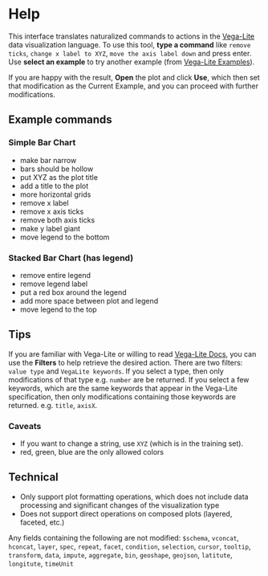 # Help

This interface translates naturalized commands to actions in the [Vega-Lite] data visualization language.
To use this tool, **type a command** like `remove ticks`, `change x label to XYZ`, `move the axis label down` and press enter.
Use **select an example** to try another example (from [Vega-Lite Examples]).

If you are happy with the result, **Open** the plot and click **Use**, which then set that modification as the Current Example, and you can proceed with further modifications.

## Example commands

### Simple Bar Chart

* make bar narrow
* bars should be hollow
* put XYZ as the plot title
* add a title to the plot
* more horizontal grids
* remove x label
* remove x axis ticks
* remove both axis ticks
* make y label giant
* move legend to the bottom

### Stacked Bar Chart (has legend)
* remove entire legend
* remove legend label
* put a red box around the legend
* add more space between plot and legend
* move legend to the top

## Tips

If you are familiar with Vega-Lite or willing to read [Vega-Lite Docs], you can use the **Filters** to help retrieve the desired action. There are two filters: `value type` and `VegaLite keywords`. If you select a type, then only modifications of that type e.g. `number` are be returned. If you select a few keywords, which are the same keywords that appear in the Vega-Lite specification, then only modifications containing those keywords are returned. e.g. `title`, `axisX`.

### Caveats

* If you want to change a string, use `XYZ` (which is in the training set).
* red, green, blue are the only allowed colors

## Technical
* Only support plot formatting operations, which does not include data processing and significant changes of the visualization type
* Does not support direct operations on composed plots (layered, faceted, etc.)

Any fields containing the following are not modified: `$schema`,
    `vconcat`, `hconcat`, `layer`, `spec`, `repeat`, `facet`,
    `condition`, `selection`, `cursor`, `tooltip`,
    `transform`, `data`,
    `impute`, `aggregate`, `bin`,
    `geoshape`, `geojson`, `latitute`, `longitute`,
    `timeUnit`

[Vega-Lite]: https://vega.github.io/vega-lite/
[Vega-Lite Examples]: https://vega.github.io/vega-lite/examples/.
[Vega-Lite Docs]: https://vega.github.io/vega-lite/docs/
